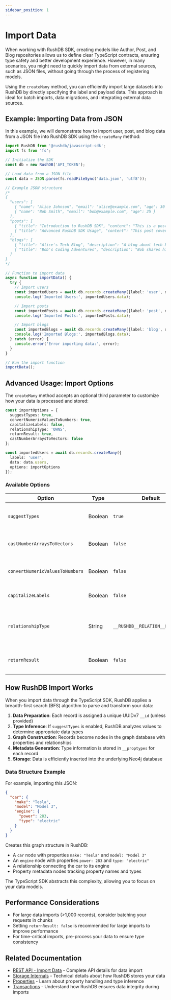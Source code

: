 ```yaml
---
sidebar_position: 1
---
```


# Import Data

When working with RushDB SDK, creating models like Author, Post, and Blog repositories allows us to define clear TypeScript contracts, ensuring type safety and better development experience. However, in many scenarios, you might need to quickly import data from external sources, such as JSON files, without going through the process of registering models.

Using the `createMany` method, you can efficiently import large datasets into RushDB by directly specifying the label and payload data. This approach is ideal for batch imports, data migrations, and integrating external data sources.

## Example: Importing Data from JSON
In this example, we will demonstrate how to import user, post, and blog data from a JSON file into RushDB SDK using the `createMany` method:

```typescript
import RushDB from '@rushdb/javascript-sdk';
import fs from 'fs';

// Initialize the SDK
const db = new RushDB('API_TOKEN');

// Load data from a JSON file
const data = JSON.parse(fs.readFileSync('data.json', 'utf8'));

// Example JSON structure
/*
{
  "users": [
    { "name": "Alice Johnson", "email": "alice@example.com", "age": 30 },
    { "name": "Bob Smith", "email": "bob@example.com", "age": 25 }
  ],
  "posts": [
    { "title": "Introduction to RushDB SDK", "content": "This is a post about RushDB SDK...", "authorEmail": "alice@example.com" },
    { "title": "Advanced RushDB SDK Usage", "content": "This post covers advanced usage of RushDB SDK...", "authorEmail": "bob@example.com" }
  ],
  "blogs": [
    { "title": "Alice's Tech Blog", "description": "A blog about tech by Alice.", "ownerEmail": "alice@example.com" },
    { "title": "Bob's Coding Adventures", "description": "Bob shares his coding journey.", "ownerEmail": "bob@example.com" }
  ]
}
*/

// Function to import data
async function importData() {
  try {
    // Import users
    const importedUsers = await db.records.createMany({label: 'user', data: data.users});
    console.log('Imported Users:', importedUsers.data);

    // Import posts
    const importedPosts = await db.records.createMany({label: 'post', data: data.posts});
    console.log('Imported Posts:', importedPosts.data);

    // Import blogs
    const importedBlogs = await db.records.createMany({label: 'blog', data: data.blogs});
    console.log('Imported Blogs:', importedBlogs.data);
  } catch (error) {
    console.error('Error importing data:', error);
  }
}

// Run the import function
importData();
```

## Advanced Usage: Import Options

The `createMany` method accepts an optional third parameter to customize how your data is processed and stored:

```typescript
const importOptions = {
  suggestTypes: true,
  convertNumericValuesToNumbers: true,
  capitalizeLabels: false,
  relationshipType: 'OWNS',
  returnResult: true,
  castNumberArraysToVectors: false
};

const importedUsers = await db.records.createMany({
  labels: 'user',
  data: data.users, 
  options: importOptions
});
```

### Available Options

| Option                          | Type    | Default                         | Description                                       |
|---------------------------------|---------|---------------------------------|---------------------------------------------------|
| `suggestTypes`                  | Boolean | `true`                          | Automatically infers data types for properties    |
| `castNumberArraysToVectors`     | Boolean | `false`                         | Converts numeric arrays to vector type            |
| `convertNumericValuesToNumbers` | Boolean | `false`                         | Converts string numbers to number type            |
| `capitalizeLabels`              | Boolean | `false`                         | Converts all labels to uppercase                  |
| `relationshipType`              | String  | `__RUSHDB__RELATION__DEFAULT__` | Default relationship type between Records (nodes) |
| `returnResult`                  | Boolean | `false`                         | Returns imported records in response              |

## How RushDB Import Works

When you import data through the TypeScript SDK, RushDB applies a breadth-first search (BFS) algorithm to parse and transform your data:

1. **Data Preparation**: Each record is assigned a unique UUIDv7 `__id` (unless provided)
2. **Type Inference**: If `suggestTypes` is enabled, RushDB analyzes values to determine appropriate data types
3. **Graph Construction**: Records become nodes in the graph database with properties and relationships
4. **Metadata Generation**: Type information is stored in `__proptypes` for each record
5. **Storage**: Data is efficiently inserted into the underlying Neo4j database

### Data Structure Example

For example, importing this JSON:

```json
{
  "car": {
    "make": "Tesla",
    "model": "Model 3",
    "engine": {
      "power": 283,
      "type": "electric"
    }
  }
}
```

Creates this graph structure in RushDB:

- A `car` node with properties `make: "Tesla"` and `model: "Model 3"`
- An `engine` node with properties `power: 283` and `type: "electric"`
- A relationship connecting the car to its engine
- Property metadata nodes tracking property names and types

The TypeScript SDK abstracts this complexity, allowing you to focus on your data models.

## Performance Considerations

- For large data imports (>1,000 records), consider batching your requests in chunks
- Setting `returnResult: false` is recommended for large imports to improve performance
- For time-critical imports, pre-process your data to ensure type consistency

## Related Documentation

- [REST API - Import Data](../../rest-api/records/import-data) - Complete API details for data import
- [Storage Internals](../../concepts/storage) - Technical details about how RushDB stores your data
- [Properties](../../concepts/properties) - Learn about property handling and type inference
- [Transactions](../../concepts/transactions.mdx) - Understand how RushDB ensures data integrity during imports
